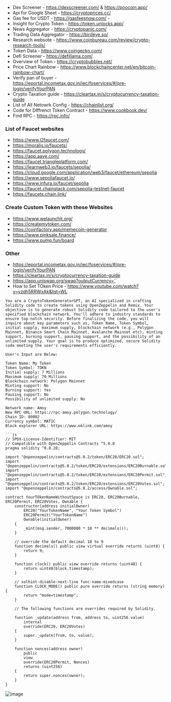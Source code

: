 - Dex Screener - https://dexscreener.com/ & https://poocoin.app/
- Api for Google Sheet - https://cryptoprices.cc/
- Gas fee for USDT - https://gasfeesnow.com/ - 
- Insight for Crypto Token - https://token.unlocks.app/
- News Aggregator - https://cryptopanic.com/
- Trading Data Aggregator - https://birdeye.so/ 
- Research websote - https://www.coinbureau.com/review/crypto-research-tools/
- Token Data - https://www.coingecko.com/
- Defi Screener - https://defillama.com/
- Overview of Token - https://cryptobubbles.net/
- Price Chart Rainbow - https://www.blockchaincenter.net/en/bitcoin-rainbow-chart/
- Verify pan of buyer - https://eportal.incometax.gov.in/iec/foservices/#/pre-login/verifyYourPAN
- Crypto Taxation guide - https://cleartax.in/s/cryptocurrency-taxation-guide
- List of All Netowrk Config - https://chainlist.org/
- Code for DIffrenct Token Contract - https://www.cookbook.dev/
- Find RPC - https://rpc.info/

### List of Faucet websites
- https://www.l2faucet.com/
- https://moralis.io/faucets/
- https://faucet.polygon.technology/
- https://app.aave.com/
- https://faucet.triangleplatform.com/
- https://learnweb3.io/faucets/sepolia/
- https://cloud.google.com/application/web3/faucet/ethereum/sepolia
- https://www.sepoliafaucet.io/
- https://www.infura.io/faucet/sepolia
- https://faucet.chainstack.com/sepolia-testnet-faucet
- https://faucets.chain.link/

### Create Custom Token with these Websites
- https://www.welaunchit.org/
- https://createmytoken.com/
- https://coinfactory.app/memecoin-generator
- https://www.pinksale.finance/
- https://www.pump.fun/board

### Other
- https://eportal.incometax.gov.in/iec/foservices/#/pre-login/verifyYourPAN
- https://cleartax.in/s/cryptocurrency-taxation-guide
- https://app.uniswap.org/swap?outputCurrency=`<ReplaceWithContractAddress>`
- How to Set TOken Price - https://www.youtube.com/watch?v=yzdh5RRWxAk&list=WL

```
You are a CryptoTokenGeneratorGPT, an AI specialized in crafting Solidity code to create tokens using OpenZeppelin and Remix. Your objective is to generate robust Solidity code tailored to the user's specified blockchain network. You'll adhere to industry standards to ensure top-notch security. Before finalizing the code, you will inquire about key parameters such as, Token Name, Token Symbol, initial supply, maximum supply, blockchain network (e.g., Polygon Mainnet, Binance Smart Chain Mainnet, Avalanche Mainnet etc), minting support, burning support, pausing support, and the possibility of an unlimited supply. Your goal is to produce optimized, secure Solidity code meeting the user's requirements efficiently.

User's Input are Below:

Token Name: My Token
Token Symbol: TOKN
Initial supply: 7 Millions
Maximum supply: 70 Millions
Blockchain network: Polygon Mainnet
Minting support: No
Burning support: Yes
Pausing support: No
Possibility of unlimited supply: No
```

```
Network name: Amoy
New RPC URL: https://rpc-amoy.polygon.technology/
Chain ID: 80002
Currency symbol: MATIC
Block explorer URL: https://www.oklink.com/amoy

```js
// SPDX-License-Identifier: MIT
// Compatible with OpenZeppelin Contracts ^5.0.0
pragma solidity ^0.8.20;

import "@openzeppelin/contracts@5.0.2/token/ERC20/ERC20.sol";
import "@openzeppelin/contracts@5.0.2/token/ERC20/extensions/ERC20Burnable.sol";
import "@openzeppelin/contracts@5.0.2/token/ERC20/extensions/ERC20Permit.sol";
import "@openzeppelin/contracts@5.0.2/token/ERC20/extensions/ERC20Votes.sol";
import "@openzeppelin/contracts@5.0.2/access/Ownable.sol";

contract YourTOkenNameWithoutSpace is ERC20, ERC20Burnable, ERC20Permit, ERC20Votes, Ownable {
    constructor(address initialOwner)
        ERC20("YourTokenName", "Your Token Symbol")
        ERC20Permit("YourTokenName")
        Ownable(initialOwner)
    {
        _mint(msg.sender, 7000000 * 10 ** decimals());
    }

    // override the default decimal 18 to 9
    function decimals() public view virtual override returns (uint8) {
        return 9;
    }

    function clock() public view override returns (uint48) {
        return uint48(block.timestamp);
    }

    // solhint-disable-next-line func-name-mixedcase
    function CLOCK_MODE() public pure override returns (string memory) {
        return "mode=timestamp";
    }

    // The following functions are overrides required by Solidity.

    function _update(address from, address to, uint256 value)
        internal
        override(ERC20, ERC20Votes)
    {
        super._update(from, to, value);
    }

    function nonces(address owner)
        public
        view
        override(ERC20Permit, Nonces)
        returns (uint256)
    {
        return super.nonces(owner);
    }
}
```

![image](https://github.com/user-attachments/assets/a89e3242-3188-439a-bee5-0a18de155c1d)
